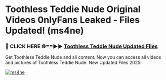 # Toothless Teddie Nude Original Videos 0nlyFans Leaked - Files Updated! (ms4ne)

<h3>🔴 CLICK HERE 🌐==►► <a href="https://tinyurl.com/5h6xmrr3" rel="nofollow">Toothless Teddie Nude Updated Files</a></h3>

Get Toothless Teddie Nude and all content. Now you can access all videos and pictures of Toothless Teddie Nude. New Updated Files 2025!

[![ms4ne](https://i.imgur.com/KVD873Z.gif)](https://tinyurl.com/5h6xmrr3)

